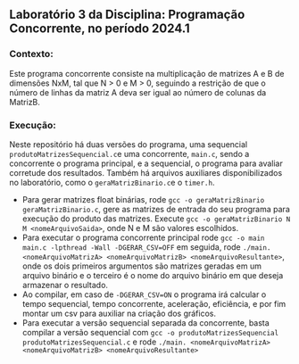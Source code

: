 ## Laboratório 3 da Disciplina: Programação Concorrente, no período 2024.1 

### Contexto:
Este programa concorrente consiste na multiplicação de matrizes A e B de dimensões NxM, tal que N > 0 e M > 0, seguindo a restrição de que o número de linhas da matriz A deva ser igual ao número de colunas da MatrizB.

### Execução:
Neste repositório há duas versões do programa, uma sequencial ```produtoMatrizesSequencial.c```e uma concorrente, ```main.c```, sendo a concorrente o programa principal, e a sequencial, o programa para avaliar corretude dos resultados.
Também há arquivos auxiliares disponibilizados no laboratório, como o ```geraMatrizBinario.c```e o ```timer.h```.
- Para gerar matrizes float binárias, rode ```gcc -o geraMatrizBinario geraMatrizBinario.c```, gere as matrizes de entrada do seu programa para execução do produto das matrizes. Execute ```gcc -o geraMatrizBinario N M <nomeArquivoSaida>```, onde N e M são valores escolhidos.
- Para executar o programa concorrente principal rode ```gcc -o main main.c -lpthread -Wall -DGERAR_CSV=OFF``` em seguida, rode ```./main. <nomeArquivoMatrizA> <nomeArquivoMatrizB> <nomeArquivoResultante>```, onde os dois primeiros argumentos são matrizes geradas em um arquivo binário e o terceiro é o nome do arquivo binário em que deseja armazenar o resultado.
- Ao compilar, em caso de ```-DGERAR_CSV=ON``` o programa irá calcular o tempo sequencial, tempo concorrente, aceleração, eficiência, e por fim montar um csv para auxiliar na criação dos gráficos.
- Para executar a versão sequencial separada da concorrente, basta compilar a versão sequencial com ```gcc -o produtoMatrizesSequencial produtoMatrizesSequencial.c``` e rode ```./main. <nomeArquivoMatrizA> <nomeArquivoMatrizB> <nomeArquivoResultante>```
